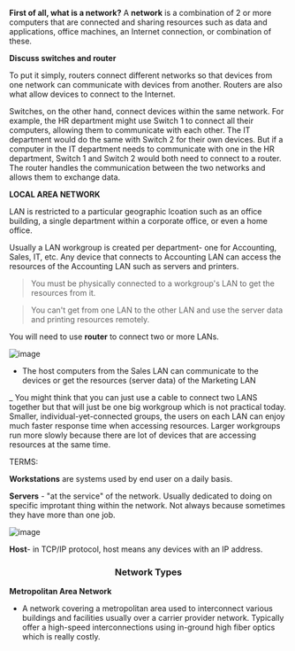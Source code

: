 **First of all, what is a network?**
A **network** is a combination of 2 or more computers that are connected and sharing resources such as data and applications, office machines, an Internet connection, or combination of these.


**Discuss switches and router**

To put it simply, routers connect different networks so that devices from one network can communicate with devices from another. Routers are also what allow devices to connect to the Internet.

Switches, on the other hand, connect devices within the same network. For example, the HR department might use Switch 1 to connect all their computers, allowing them to communicate with each other. The IT department would do the same with Switch 2 for their own devices. But if a computer in the IT department needs to communicate with one in the HR department, Switch 1 and Switch 2 would both need to connect to a router. The router handles the communication between the two networks and allows them to exchange data.


**LOCAL AREA NETWORK**

LAN is restricted to a particular geographic lcoation such as an office building, a single department within a corporate office, or even a home office.

Usually a LAN workgroup is created per department- one for Accounting, Sales, IT, etc.
Any device that connects to Accounting LAN can access the resources of the Accounting LAN such as servers and printers.



> You must be physically connected to a workgroup's LAN to get the resources from it.


> You can't get from one LAN to the other LAN and use the server data and printing resources remotely.

You will need to use **router** to connect two or more LANs.


![image](https://github.com/user-attachments/assets/d51dfa44-03a7-4fa8-9485-d5b7024c5003)

- The host computers from the Sales LAN can communicate to the devices or get the resources (server data) of the Marketing LAN


_ You might think that you can just use a cable to connect two LANS together but that will just be one big workgroup which is not practical today. Smaller, individual-yet-connected groups, the users on each LAN can enjoy much faster response time when accessing resources. Larger workgroups run more slowly because there are lot of devices that are accessing resources at the same time.


TERMS:

**Workstations** are systems used by end user on a daily basis.


**Servers** - "at the service" of the network. Usually dedicated to doing on specific improtant thing within the network. Not always because sometimes they have more than one job.

![image](https://github.com/user-attachments/assets/4cfa6630-5f74-43ab-9f95-406245797d5d)


**Host**- in TCP/IP protocol, host means any devices with an IP address.




<h3 align="center">Network Types</h3>


**Metropolitan Area Network**
- A network covering a metropolitan area used to interconnect various buildings and facilities usually over a carrier provider network. Typically offer a high-speed interconnections using in-ground high fiber optics which is really costly.
